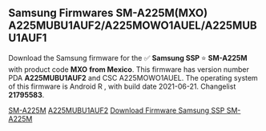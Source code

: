 <h2>Samsung Firmwares SM-A225M(MXO) A225MUBU1AUF2/A225MOWO1AUEL/A225MUBU1AUF1</h2>
Download the Samsung firmware for the ✅ <strong>Samsung SSP </strong> ⭐ <strong>SM-A225M</strong> with product code <strong>MXO</strong> <strong> from Mexico</strong>. This firmware has version number PDA <strong>A225MUBU1AUF2</strong> and CSC A225MOWO1AUEL. The operating system of this firmware is Android R , with build date 2021-06-21. Changelist <strong>21795583</strong>.


[SM-A225M](https://samfirm.shop/samsung/model/SM-A225M)
[A225MUBU1AUF2](https://samfirm.shop/samsung/pda/A225MUBU1AUF2)
[Download Firmware Samsung SSP SM-A225M](https://samfirm.shop/samsung/firmware/451443)
